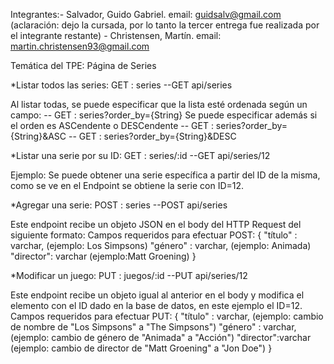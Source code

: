 Integrantes:- Salvador, Guido Gabriel. email: guidsalv@gmail.com  (aclaración: dejo la cursada, por lo tanto la tercer entrega fue realizada por el integrante restante)
            - Christensen, Martín. email: martin.christensen93@gmail.com

Temática del TPE: Página de Series

*Listar todos las series:
GET : series
--GET api/series

Al listar todas, se puede especificar que la lista esté ordenada según un campo:
-- GET : series?order_by={String}
Se puede especificar además si el orden es ASCendente o DESCendente
-- GET : series?order_by={String}&ASC
-- GET : series?order_by={String}&DESC

*Listar una serie por su ID:
GET : series/:id
--GET api/series/12

Ejemplo: Se puede obtener una serie específica a partir del ID de la misma, como se ve en el Endpoint se obtiene la serie con ID=12.

*Agregar una serie:
POST : series
--POST api/series

Este endpoint recibe un objeto JSON en el body del HTTP Request del siguiente formato:
Campos requeridos para efectuar POST:
 { "título" : varchar, (ejemplo: Los Simpsons)
"género" : varchar,    (ejemplo: Animada)
"director": varchar    (ejemplo:Matt Groening)
}

*Modificar un juego:
PUT : juegos/:id
--PUT api/series/12

Este endpoint recibe un objeto igual al anterior en el body y modifica el elemento con el ID dado en la base de datos, en este ejemplo el ID=12.
Campos requeridos para efectuar PUT: 
{ "título" : varchar, (ejemplo: cambio de nombre de "Los Simpsons" a "The Simpsons")
"género" : varchar,   (ejemplo: cambio de género de "Animada" a "Acción")
"director":varchar    (ejemplo: cambio de director de "Matt Groening" a "Jon Doe")
}




